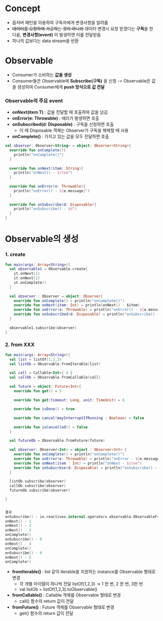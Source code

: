 # Concept
* 옵저버 패턴을 이용하여 구독자에게 변경사항을 알려줌
* ~~데이터를 요청하여 가공하는 것이 아니라~~ 데이터 변경시 요청 받겠다는 **구독**을 한 다음,
 **변경사항(event)** 이 발생하면 이를 전달받음
* 하나의 값보다는 data stream을 반환

# Observable
* Consumer가 소비하는 **값을 생성**
* Consumer들은 Observable에 **Subscribe(구독)** 을 신청 -> Observable은 값을 생성하여 Consumer에게 **push 방식으로 값 전달**

### Observable의 주요 event
* **onNext(item T)** : 값을 전달할 때 호출하여 값을 넘김
* **onError(e: Throwable)** : 에러가 발생하면 호출
* **onSubscribed(d: Disposable)** : 구독을 신청하면 호출
  * 이 때 Disposable 객체는 Observer가 구독을 해제할 때 사용
* **onComplete()** : 가지고 있는 값을 모두 전달하면 호출

```kotlin
val observer: Observer<String> = object: Observer<String>{
  override fun onComplete(){
    println("onComplete()")
  }
  
  override fun onNext(item: String){
    println("onNext() - $item")
  }
  
  override fun onError(e: Throwable){
    println("onError() - ${e.message}")
  }
  
  override fun onSubscribe(d: Disposable){
    println("onSubscribe() - $d")
  }
}
```

# Observable의 생성

### 1. create

```kotlin
fun main(args: Array<String>){
  val observable1 = Observable.create{
    it.onNext(1)
    it.onNext(2)
    it.onComplete()
  }
  
  val observer : Observer = object: Observer{
    override fun onComplete() = println("onComplete()")
    override fun onNext(item: Int) = println(onNext() - $item)
    override fun onError(e: Throwable) = println("onError() - ${e.message}")
    override fun onSubscribed(d: Disposable) = println("onSubscribe() -$d")
  }
  
  observable1.subscribe(observer)
}
```

### 2. from XXX

```kotlin
fun main(args: Array<String>){
  val list = listOf(1,2,3)
  val listOb = Observable.fromIterable(list)
  
  val call = Callable<Int>{ 4 }
  val callOb = Observable.fromCallable(call)
  
  val future = object: Future<Int>{
    override fun get() = 5
    
    override fun get(timeout: Long, unit: TimeUnit) = 6
    
    override fun isDone() = true
    
    override fun cancel(mayInterruptIfRunning : Boolean) = false
    
    override fun isCancelled() = false
  }
  
  val futureOb = Observable.fromFuture(future)
  
  val observer: Observer<Int> = object : Observer<Int> {
    override fun onComplete() = println("onComplete()")
    override fun onError(e: Throwable) = println("onError - ${e.message}")
    override fun onNext(item : Int) = println("onNext - $item")
    override fun onSubscrbie(d: Disposable) = println("onSubscribe() - $d")
  }
  
  listOb.subscribe(observer)
  callOb.subscribe(observer)
  futureOb.subscribe(observer)

}


결과
onSubscribe() - io.reactivex.internal.operators.observable.ObservableFromIterable$FromIterableDisposable@6bf2d08e 
onNext() - 1
onNext() - 2
onNext() - 3
onComplete()
onSubscribe() - 0 
onNext() - 4
onComplete()
onSubscribe() - 0 
onNext() - 5
onComplete()

```
* **fromIterable()** : list 같이 iterable을 지원하는 instance를 Observable 형태로 변경
  * 각 개별 아이템이 하나씩 전달 listOf(1,2,3) -> 1 한 번, 2 한 번, 3한 번
  * val listOb = listOf(1,2,3).toObservable()
* **fromCallable()** : Callable 객체를 Observable 형태로 변경
  * call() 함수의 return 값이 전달
* **fromFuture()** : Future 객체를 Observable 형태로 변경
  * get() 함수의 return 값이 전달
